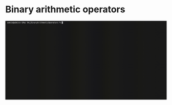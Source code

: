 # Binary arithmetic operators

<img src="./img/gif/build_and_run.gif" alt="Build and run the 'Binary Arithmetic Operators' example." width="800px">

